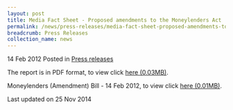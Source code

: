 ```yaml
---
layout: post
title: Media Fact Sheet - Proposed amendments to the Moneylenders Act
permalink: /news/press-releases/media-fact-sheet-proposed-amendments-to-the-moneylenders-act
breadcrumb: Press Releases
collection_name: news
---
```


14 Feb 2012 Posted in [Press releases](/news/press-releases)

The report is in PDF format, to view click [here (0.03MB)](/files/news/press-releases/2012/02/linkclicke469.pdf).

Moneylenders (Amendment) Bill - 14 Feb 2012, to view click [here (0.01MB)](/files/news/press-releases/2012/02/linkclick52f4.pdf).


<p class="right-side-updated">Last updated on 25 Nov 2014</p>
